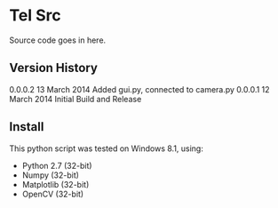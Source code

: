 Tel Src
=======

Source code goes in here.

Version History
---------------

0.0.0.2 13 March 2014	Added gui.py, connected to camera.py
0.0.0.1 12 March 2014	Initial Build and Release

Install
-------

This python script was tested on Windows 8.1, using:
* Python 2.7 (32-bit)
* Numpy (32-bit)
* Matplotlib (32-bit)
* OpenCV (32-bit)